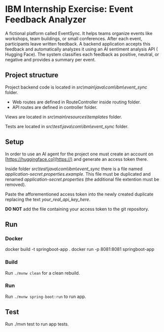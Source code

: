 # IBM Internship Exercise: Event Feedback Analyzer

A fictional platform called EventSync. It helps teams organize events
like workshops, team buildings, or small conferences. After each event, participants
leave written feedback.
A backend application accepts this
feedback and automatically analyzes it using an AI sentiment analysis API (
Hugging Face). The system classifies each feedback as
positive, neutral, or negative and provides a summary per event.

## Project structure

Project backend code is located in *src\main\java\com\ibm\event_sync* folder.

* Web routes are defined in RouteController inside routing folder.
* API routes are defined in controller folder.

Views are located in *src\main\resources\templates* folder.

Tests are located in *src\test\java\com\ibm\event_sync* folder.

## Setup

In order to use an AI agent for the project one must create an account on [https://huggingface.co](https://) and generate an access token there.

Inside folder *src\test\java\com\ibm\event_sync* there is a file named *application-secret.properties.example*. This file must be duplicated and renamed *application-secret.properties* (the additional file extention must be removed).

Paste the afforementioned access token into the newly created duplicate replacing the text *your_real_api_key_here*.

**DO NOT** add the file containing your access token to the git repository.

## Run

### Docker

docker build -t springboot-app .
docker run -p 8081:8081 springboot-app

### Build

Run `./mvnw clean` for a clean rebuild.

### Run

Run `./mvnw spring-boot:run` to run app.

## Test

Run ./mvn test to run app tests.
